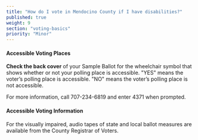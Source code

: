 ```yaml
---
title: "How do I vote in Mendocino County if I have disabilities?"
published: true
weight: 9
section: "voting-basics"
priority: "Minor"
---
```


#### Accessible Voting Places  

**Check the back cover** of your Sample Ballot for the wheelchair symbol that shows whether or not your polling place is accessible. "YES" means the voter’s polling place is accessible. "NO" means the voter’s polling place is not accessible.  

For more information, call 707-234-6819 and enter 4371 when prompted.

#### Accessible Voting Information  

For the visually impaired, audio tapes of state and local ballot measures are available from the County Registrar of Voters.  
